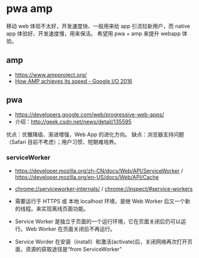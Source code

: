 
# pwa amp

移动 web 体验不太好，开发速度快、一般用来给 app 引流拉新用户，而 native app 体验好、开发速度慢，用来保活。
希望用 pwa + amp 来提升 webapp 体验。

## amp
- https://www.ampproject.org/
- [How AMP achieves its speed - Google I/O 2016](https://www.youtube.com/watch?v=cfekj564rs0)

## pwa
- https://developers.google.com/web/progressive-web-apps/
- 介绍：http://geek.csdn.net/news/detail/135595

优点：优雅降级、渐进增强，Web App 的进化方向。
缺点：浏览器支持问题（Safari 目前不考虑）；用户习惯、短期难培养。

### serviceWorker

- https://developer.mozilla.org/zh-CN/docs/Web/API/ServiceWorker / 
https://developer.mozilla.org/en-US/docs/Web/API/Cache
- [chrome://serviceworker-internals/](chrome://serviceworker-internals/) / [chrome://inspect/#service-workers](chrome://inspect/#service-workers)


- 需要运行于 HTTPS 或 本地 localhost 环境，是继 Web Worker 后又一个新的线程。来实现离线页面功能。
- Service Worker 是独立于页面的一个运行环境，它在页面关闭后仍可以运行。Web Worker 在页面关闭后不再运行。
- Service Worder 在安装（install）和激活(activate)后，关闭网络再次打开页面，资源的获取途径是“from ServiceWorker”
